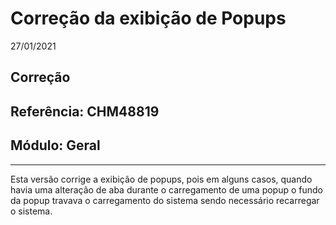 # Correção da exibição de Popups 
27/01/2021
## Correção
## Referência: CHM48819
## Módulo: Geral
***

Esta versão corrige a exibição de popups, pois em alguns casos, quando havia uma alteração de aba durante o carregamento de uma popup o fundo da popup travava o carregamento do sistema sendo necessário recarregar o sistema.